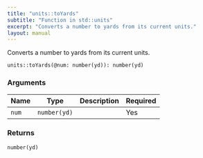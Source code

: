 ```yaml
---
title: "units::toYards"
subtitle: "Function in std::units"
excerpt: "Converts a number to yards from its current units."
layout: manual
---
```


Converts a number to yards from its current units.

```kcl
units::toYards(@num: number(yd)): number(yd)
```



### Arguments

| Name | Type | Description | Required |
|----------|------|-------------|----------|
| `num` | `number(yd)` |  | Yes |

### Returns

`number(yd)`



